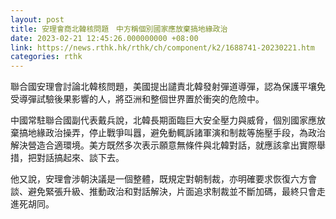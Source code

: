 ```yaml
---
layout: post
title: 安理會商北韓核問題　中方稱個別國家應放棄搞地緣政治
date: 2023-02-21 12:45:26.000000000 +08:00
link: https://news.rthk.hk/rthk/ch/component/k2/1688741-20230221.htm
categories: rthk
---
```


聯合國安理會討論北韓核問題，美國提出譴責北韓發射彈道導彈，認為保護平壤免受導彈試驗後果影響的人，將亞洲和整個世界置於衝突的危險中。

中國常駐聯合國副代表戴兵說，北韓長期面臨巨大安全壓力與威脅，個別國家應放棄搞地緣政治操弄，停止戰爭叫囂，避免動輒訴諸軍演和制裁等施壓手段，為政治解決營造合適環境。美方既然多次表示願意無條件與北韓對話，就應該拿出實際舉措，把對話搞起來、談下去。

他又說，安理會涉朝決議是一個整體，既規定對朝制裁，亦明確要求恢復六方會談、避免緊張升級、推動政治和對話解決，片面追求制裁並不斷加碼，最終只會走進死胡同。
